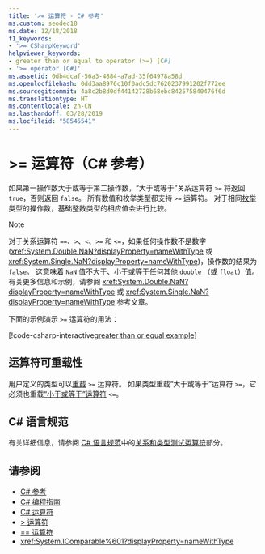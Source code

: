 ```yaml
---
title: '>= 运算符 - C# 参考'
ms.custom: seodec18
ms.date: 12/18/2018
f1_keywords:
- '>=_CSharpKeyword'
helpviewer_keywords:
- greater than or equal to operator (>=) [C#]
- '>= operator [C#]'
ms.assetid: 0db4dcaf-56a3-4884-a7ad-35f64978a58d
ms.openlocfilehash: 0dd3aa8976c10f0adc5dc7620237991202f772ee
ms.sourcegitcommit: 4a8c2b8d0df44142728b68ebc842575840476f6d
ms.translationtype: HT
ms.contentlocale: zh-CN
ms.lasthandoff: 03/28/2019
ms.locfileid: "58545541"
---
```

# <a name="-operator-c-reference"></a>>= 运算符（C# 参考）

如果第一操作数大于或等于第二操作数，“大于或等于”关系运算符 `>=` 将返回 `true`，否则返回 `false`。 所有数值和枚举类型都支持 `>=` 运算符。 对于相同[枚举](../keywords/enum.md)类型的操作数，基础整数类型的相应值会进行比较。

> [!NOTE]
> 对于关系运算符 `==`、`>`、`<`、`>=` 和 `<=`，如果任何操作数不是数字 (<xref:System.Double.NaN?displayProperty=nameWithType> 或 <xref:System.Single.NaN?displayProperty=nameWithType>)，操作数的结果为 `false`。 这意味着 `NaN` 值不大于、小于或等于任何其他 `double` （或 `float`）值。 有关更多信息和示例，请参阅 <xref:System.Double.NaN?displayProperty=nameWithType> 或 <xref:System.Single.NaN?displayProperty=nameWithType> 参考文章。

下面的示例演示 `>=` 运算符的用法：

[!code-csharp-interactive[greater than or equal example](~/samples/snippets/csharp/language-reference/operators/GreaterAndLessOperatorsExamples.cs#GreaterOrEqual)]

## <a name="operator-overloadability"></a>运算符可重载性

用户定义的类型可以[重载](../keywords/operator.md) `>=` 运算符。 如果类型重载“大于或等于”运算符 `>=`，它必须也重载[“小于或等于”运算符](less-than-equal-operator.md) `<=`。

## <a name="c-language-specification"></a>C# 语言规范

有关详细信息，请参阅 [C# 语言规范](../language-specification/index.md)中的[关系和类型测试运算符](~/_csharplang/spec/expressions.md#relational-and-type-testing-operators)部分。

## <a name="see-also"></a>请参阅

- [C# 参考](../index.md)
- [C# 编程指南](../../programming-guide/index.md)
- [C# 运算符](index.md)
- [> 运算符](greater-than-operator.md)
- [== 运算符](equality-operators.md#equality-operator-)
- <xref:System.IComparable%601?displayProperty=nameWithType>
